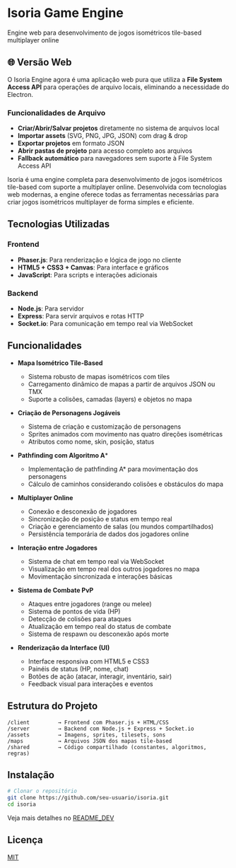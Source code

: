 # Isoria Game Engine

Engine web para desenvolvimento de jogos isométricos tile-based multiplayer online

## 🌐 Versão Web

O Isoria Engine agora é uma aplicação web pura que utiliza a **File System Access API** para operações de arquivo locais, eliminando a necessidade do Electron.

### Funcionalidades de Arquivo

- **Criar/Abrir/Salvar projetos** diretamente no sistema de arquivos local
- **Importar assets** (SVG, PNG, JPG, JSON) com drag & drop
- **Exportar projetos** em formato JSON
- **Abrir pastas de projeto** para acesso completo aos arquivos
- **Fallback automático** para navegadores sem suporte à File System Access API

Isoria é uma engine completa para desenvolvimento de jogos isométricos tile-based com suporte a multiplayer online. Desenvolvida com tecnologias web modernas, a engine oferece todas as ferramentas necessárias para criar jogos isométricos multiplayer de forma simples e eficiente.

## Tecnologias Utilizadas

### Frontend
- **Phaser.js**: Para renderização e lógica de jogo no cliente
- **HTML5 + CSS3 + Canvas**: Para interface e gráficos
- **JavaScript**: Para scripts e interações adicionais

### Backend
- **Node.js**: Para servidor
- **Express**: Para servir arquivos e rotas HTTP
- **Socket.io**: Para comunicação em tempo real via WebSocket

## Funcionalidades

- **Mapa Isométrico Tile-Based**
  - Sistema robusto de mapas isométricos com tiles
  - Carregamento dinâmico de mapas a partir de arquivos JSON ou TMX
  - Suporte a colisões, camadas (layers) e objetos no mapa

- **Criação de Personagens Jogáveis**
  - Sistema de criação e customização de personagens
  - Sprites animados com movimento nas quatro direções isométricas
  - Atributos como nome, skin, posição, status

- **Pathfinding com Algoritmo A***
  - Implementação de pathfinding A* para movimentação dos personagens
  - Cálculo de caminhos considerando colisões e obstáculos do mapa

- **Multiplayer Online**
  - Conexão e desconexão de jogadores
  - Sincronização de posição e status em tempo real
  - Criação e gerenciamento de salas (ou mundos compartilhados)
  - Persistência temporária de dados dos jogadores online

- **Interação entre Jogadores**
  - Sistema de chat em tempo real via WebSocket
  - Visualização em tempo real dos outros jogadores no mapa
  - Movimentação sincronizada e interações básicas

- **Sistema de Combate PvP**
  - Ataques entre jogadores (range ou melee)
  - Sistema de pontos de vida (HP)
  - Detecção de colisões para ataques
  - Atualização em tempo real do status de combate
  - Sistema de respawn ou desconexão após morte

- **Renderização da Interface (UI)**
  - Interface responsiva com HTML5 e CSS3
  - Painéis de status (HP, nome, chat)
  - Botões de ação (atacar, interagir, inventário, sair)
  - Feedback visual para interações e eventos

## Estrutura do Projeto

```
/client         → Frontend com Phaser.js + HTML/CSS
/server         → Backend com Node.js + Express + Socket.io
/assets         → Imagens, sprites, tilesets, sons
/maps           → Arquivos JSON dos mapas tile-based
/shared         → Código compartilhado (constantes, algoritmos, regras)
```

## Instalação

```bash
# Clonar o repositório
git clone https://github.com/seu-usuario/isoria.git
cd isoria
```
Veja mais detalhes no [README_DEV](./README_DEV.md)

## Licença

[MIT](./LICENSE)
